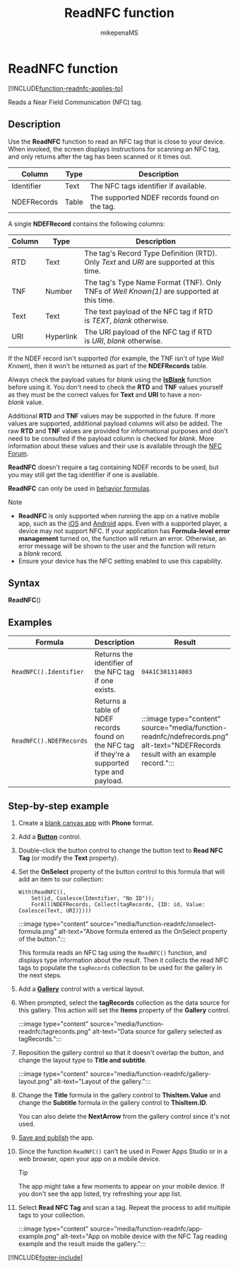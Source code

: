 ﻿---
title: ReadNFC function
description: Reference information, including syntax, for the ReadNFC function
author: mikepenaMS
ms.topic: reference
ms.custom: canvas
ms.reviewer: mkaur
ms.date: 3/22/2024
ms.subservice: power-fx
ms.author: mikepena
search.audienceType:
  - maker
contributors:
  - gregli-msft
  - mduelae
  - gregli
  - mikepenaMS
  - anuitz
no-loc: ["ReadNFC"]
---

# ReadNFC function
[!INCLUDE[function-readnfc-applies-to](includes/function-readnfc-applies-to.md)]



Reads a Near Field Communication (NFC) tag.

## Description

Use the **ReadNFC** function to read an NFC tag that is close to your device. When invoked, the screen displays instructions for scanning an NFC tag, and only returns after the tag has been scanned or it times out.

| **Column**  | **Type** | **Description**                              |
|-------------|----------|----------------------------------------------|
| Identifier  | Text     | The NFC tags identifier if available.        |
| NDEFRecords | Table    | The supported NDEF records found on the tag. |

A single **NDEFRecord** contains the following columns:

| **Column** | **Type**  | **Description**                                                                            |
|------------|-----------|--------------------------------------------------------------------------------------------|
| RTD        | Text      | The tag's Record Type Definition (RTD). Only *Text* and *URI* are supported at this time.  |
| TNF        | Number    | The tag's Type Name Format (TNF). Only TNFs of *Well Known(1)* are supported at this time. |
| Text       | Text      | The text payload of the NFC tag if RTD is *TEXT*, *blank* otherwise.                       |
| URI        | Hyperlink | The URI payload of the NFC tag if RTD is *URI*, *blank* otherwise.                         |

If the NDEF record isn't supported (for example, the TNF isn't of type *Well Known*), then it won't be returned as part of the **NDEFRecords** table.

Always check the payload values for *blank* using the [**IsBlank**](function-isblank-isempty.md) function before using it. You don't need to check the **RTD** and **TNF** values yourself as they must be the correct values for **Text** and **URI** to have a non-*blank* value.

Additional **RTD** and **TNF** values may be supported in the future. If more values are supported, additional payload columns will also be added. The raw **RTD** and **TNF** values are provided for informational purposes and don't need to be consulted if the payload column is checked for *blank*. More information about these values and their use is available through the [NFC Forum](https://nfc-forum.org/).

**ReadNFC** doesn't require a tag containing NDEF records to be used, but you may still get the tag identifier if one is available.  
  
**ReadNFC** can only be used in [behavior formulas](/power-apps/maker/canvas-apps/working-with-formulas-in-depth).

> [!NOTE]
> - **ReadNFC** is only supported when running the app on a native mobile app, such as the [iOS](https://apps.apple.com/us/app/power-apps/id1047318566) and [Android](https://play.google.com/store/apps/details?id=com.microsoft.msapps) apps. Even with a supported player, a device may not support NFC. If your application has **Formula-level error management** turned on, the function will return an error. Otherwise, an error message will be shown to the user and the function will return a *blank* record.
> - Ensure your device has the NFC setting enabled to use this capability.

## Syntax

**ReadNFC**()

## Examples

| **Formula**           | **Description**                                                                                | **Result**                                                              |
|-----------------------|------------------------------------------------------------------------------------------------|-------------------------------------------------------------------------|
| `ReadNFC().Identifier`  | Returns the identifier of the NFC tag if one exists.                                            | `04A1C301314003`                                                          |
| `ReadNFC().NDEFRecords` | Returns a table of NDEF records found on the NFC tag if they're a supported type and payload. | :::image type="content" source="media/function-readnfc/ndefrecords.png" alt-text="NDEFRecords result with an example record."::: |

## Step-by-step example

1. Create a [blank canvas app](/power-apps/maker/canvas-apps/create-blank-app) with **Phone** format.

1. Add a [**Button**](/power-apps/maker/canvas-apps/controls/control-button) control.

1. Double-click the button control to change the button text to **Read NFC Tag** (or modify the **Text** property).

1. Set the **OnSelect** property of the button control to this formula that will add an item to our collection:  

    ```power-fx
    With(ReadNFC(),
        Set(id, Coalesce(Identifier, "No ID"));
        ForAll(NDEFRecords, Collect(tagRecords, {ID: id, Value: Coalesce(Text, URI)})))
    ```

    :::image type="content" source="media/function-readnfc/onselect-formula.png" alt-text="Above formula entered as the OnSelect property of the button.":::

    This formula reads an NFC tag using the `ReadNFC()` function, and displays type information about the result. Then it collects the read NFC tags to populate the `tagRecords` collection to be used for the gallery in the next steps.

1. Add a [**Gallery**](/power-apps/maker/canvas-apps/controls/control-gallery) control with a vertical layout.

1. When prompted, select the **tagRecords** collection as the data source for this gallery. This action will set the **Items** property of the **Gallery** control.

    :::image type="content" source="media/function-readnfc/tagrecords.png" alt-text="Data source for gallery selected as tagRecords.":::

1. Reposition the gallery control so that it doesn't overlap the button, and change the layout type to **Title and subtitle**.

    :::image type="content" source="media/function-readnfc/gallery-layout.png" alt-text="Layout of the gallery.":::

1. Change the **Title** formula in the gallery control to **ThisItem.Value** and change the **Subtitle** formula in the gallery control to **ThisItem.ID**.

    You can also delete the **NextArrow** from the gallery control since it's not used.

1. [Save and publish](/power-apps/maker/canvas-apps/save-publish-app) the app.

1. Since the function `ReadNFC()` can't be used in Power Apps Studio or in a web browser, open your app on a mobile device.

    > [!TIP]
    > The app might take a few moments to appear on your mobile device. If you don't see the app listed, try refreshing your app list.

1. Select **Read NFC Tag** and scan a tag. Repeat the process to add multiple tags to your collection.

    :::image type="content" source="media/function-readnfc/app-example.png" alt-text="App on mobile device with the NFC Tag reading example and the result inside the gallery.":::

[!INCLUDE[footer-include](../../includes/footer-banner.md)]







































































































































